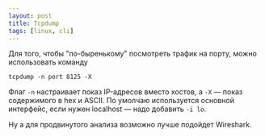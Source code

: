 ```yaml
---
layout: post
title: Tcpdump
tags: [linux, cli]
---
```

Для того, чтобы "по-быренькому" посмотреть трафик на порту, можно использовать команду
```
tcpdump -n port 8125 -X
```
Флаг `-n` настраивает показ IP-адресов вместо хостов, а `-X` — показ содержимого в hex и ASCII. По умолчаю используется основной интерфейс, если нужен localhost — надо добавить `-i lo`.

Ну а для продвинутого анализа возможно лучше подойдет Wireshark.


